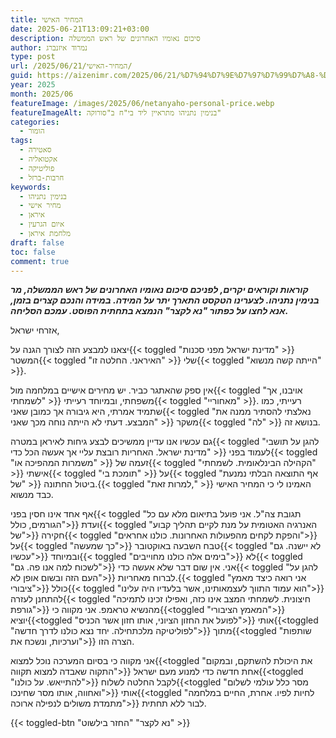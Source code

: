 ```yaml
---
title: המחיר האישי
date: 2025-06-21T13:09:21+03:00
description: סיכום נאומיו האחרונים של ראש הממשלה
author: נמרוד איזנברג
type: post
url: /2025/06/21/המחיר-האישי/
guid: https://aizenimr.com/2025/06/21/%D7%94%D7%9E%D7%97%D7%99%D7%A8-%D7%94%D7%90%D7%99%D7%A9%D7%99/
year: 2025
month: 2025/06
featureImage: /images/2025/06/netanyaho-personal-price.webp
featureImageAlt: בנימין נתניהו מתראיין ליד בי"ח ב"סורוקה"
categories:
  - הומור
tags:
  - סאטירה
  - אקטואליה
  - פוליטיקה
  - חרבות-ברזל
keywords:
  - בנימין נתניהו
  - מחיר אישי
  - איראן
  - איום הגרעין
  - מלחמת איראן
draft: false
toc: false
comment: true
---
```

***קוראות וקוראים יקרים, לפניכם סיכום נאומיו האחרונים של ראש הממשלה, מר בנימין נתניהו. לצערינו הטקסט התארך יתר על המידה. במידה והנכם קצרים בזמן, אנא לחצו על כפתור "נא לקצר" הנמצא בתחתית הפוסט. עמכם הסליחה.***

אזרחי ישראל,

יצאנו למבצע הזה לצורך הגנה על{{< toggled "מדינת ישראל מפני סכנות" >}} המשטר{{< toggled "האיראני. החלטה זו" >}} שלי{{< toggled "הייתה קשה מנשוא" >}}.

אין ספק שהאתגר כביר. יש מחירים אישיים במלחמה מול{{< toggled "אויבנו, אך לשמחתי" >}} משפחתי, ובמיוחד רעייתי{{< toggled "מאחוריי" >}}. רעייתי, כמו שתמיד אמרתי, היא גיבורה אך כמובן שאני{{< toggled "נאלצתי להסתיר ממנה את המבצע. דעתי לא הייתה נוחה מכך שאני" >}} משקר{{< toggled "לה" >}} בנושא זה.

גם עכשיו אנו עדיין ממשיכים לבצע גיחות לאיראן במטרה{{< toggled "להגן על תושבי מדינת ישראל. האחריות רובצת עליי אך אעשה הכל כדי" >}} לעמוד בפני{{< toggled "משמרות המהפיכה או" >}} זעמה של{{< toggled "הקהילה הבינלאומית. לשמחתי" >}} אישתי{{< toggled "תומכת בי" >}} על{{< toggled "אף התוצאה הבלתי נמנעת של" >}} ביטול החתונה.{{< toggled "למרות זאת," >}} האמינו לי כי המחיר האישי כבד מנשוא.

אף אחד אינו חסין בפני{{< toggled "תגובת צה\"ל. אני פועל בתיאום מלא עם כל הגורמים, כולל">}} ועדת{{< toggled "האנרגיה האטומית על מנת לקיים תהליך קבוע של">}} חקירה{{< toggled "והפקת לקחים מהפעולות האחרונות. כולנו אחראים">}} על{{< toggled "כך שמעשה">}} טבח השבעה באוקטובר{{< toggled "לא יישנה. גם עכשיו">}} ובמיוחד{{< toggled "בימים אלה כולנו מחוייבים">}} לא{{< toggled "לשכוח למה אנו פה. גם">}} אני. אין שום דבר שלא אעשה כדי{{< toggled "להגן על העם הזה ובשום אופן לא">}} לברוח מאחריות.{{< toggled "אני רואה כיצד מאמץ ציבורי">}} כולל{{< toggled "הוא עמוד התווך לעצמאותינו, אשר בלעדיו היה עלינו">}} להתחנן לעזרה{{< toggled "חיצונית. לשמחתי המצב אינו כזה, ואפילו זכינו לתמיכה גורפת">}} מהנשיא טראמפ. אני מקווה כי{{<toggled "המאמץ הציבורי">}} יוציא{{<toggled "לפועל את החזון הציוני, אותו חזון אשר הכניס">}} אותי{{<toggled "לפוליטיקה מלכתחילה. יחד נצא כולנו לדרך חדשה">}} מתוך{{<toggled "שותפות וערכיות, ונשכח את">}} הצרה הזו.

אני מקווה כי בסיום המערכה נוכל למצוא{{<toggled "את היכולת להשתקם, ובמקום התקוה שאבדה למצוא תקווה">}} אחת חדשה כדי למנוע מעם ישראל{{<toggled "להתייאש. על כולנו">}} לקבל החלטה לשלוח{{<toggled "מסר כלל עולמי לשלום ואחווה, אותו מסר שחינכו">}} אותי{{<toggled "לחיות לפיו. אחרת, החיים במלחמה מתמדת משולים לנפילה ארוכה">}} לבור ללא תחתית.

{{< toggled-btn "נא לקצר" "החזר בילשוט" >}}